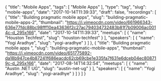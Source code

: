 {
  "title": "Mobile Apps",
  "tags": [
    "Mobile Apps"
  ],
  "type": "tag",
  "slug": "mobile-apps",
  "date": "2017-10-14T11:39:33",
  "draft": false,
  "recordings": [
    {
      "title": "Building pragmatic mobile apps",
      "slug": "building-pragmatic-mobile-apps-2",
      "thumbnail": "https://i.vimeocdn.com/video/661966343-636e77fdc88bc98fff10ea43636f2c27ac794034732483b81f7b09006ac0014c-d_295x166",
      "date": "2017-10-14T11:39:33",
      "meetups": [
        {
          "name": "Houston Techfest",
          "slug": "houston-techfest"
        }
      ],
      "speakers": [
        {
          "name": "Yogi Aradhye",
          "slug": "yogi-aradhye"
        }
      ]
    },
    {
      "title": "Building pragmatic mobile apps ",
      "slug": "building-pragmatic-mobile-apps",
      "thumbnail": "https://i.vimeocdn.com/video/651775892-da18b947ce4b87241f686eacdc62cb69cbe1e335fa7f631e6dceb04ec808719c-d_295x166",
      "date": "2017-08-14T14:32:54",
      "meetups": [
        {
          "name": "Austin .NET UG",
          "slug": "austin-net-ug"
        }
      ],
      "speakers": [
        {
          "name": "Yogi Aradhye",
          "slug": "yogi-aradhye"
        }
      ]
    }
  ]
}